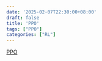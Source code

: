 ```yaml
---
date: '2025-02-07T22:30:00+08:00'
draft: false
title: 'PPO'
tags: ["PPO"]
categories: ["RL"]
---
```


[PPO](https://xves6ft58q.feishu.cn/docx/PQ6TdYcmNoDpk0x2yBdcjNMKnQf?from=from_copylink)
